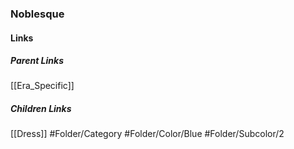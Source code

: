 ### Noblesque
#### Links
##### Parent Links
[[Era_Specific]]
##### Children Links
[[Dress]]
#Folder/Category
#Folder/Color/Blue
#Folder/Subcolor/2
